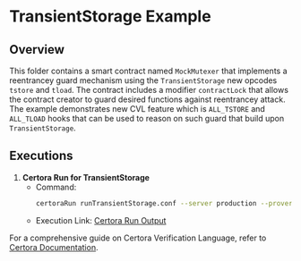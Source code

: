 # TransientStorage Example

## Overview
This folder contains a smart contract named `MockMutexer` that implements a reentrancey guard  mechanism using the `TransientStorage` new opcodes `tstore` and `tload`. The contract includes a modifier `contractLock` that allows the contract creator to guard desired functions against reentrancey attack. The example demonstrates new CVL feature which is `ALL_TSTORE` and `ALL_TLOAD` hooks that can be used to reason on such guard that build upon `TransientStorage`.

## Executions

1. **Certora Run for TransientStorage**
    - Command:
        ```bash
        certoraRun runTransientStorage.conf --server production --prover_version master
        ```
    - Execution Link: [Certora Run Output](https://prover.certora.com/output/1512/fccdea39442a44b187ec6f502813dfc0?anonymousKey=a9adfb33e16e37ab6ad2467a0fd8b89a4b644f86)


For a comprehensive guide on Certora Verification Language, refer to [Certora Documentation](https://docs.certora.com).